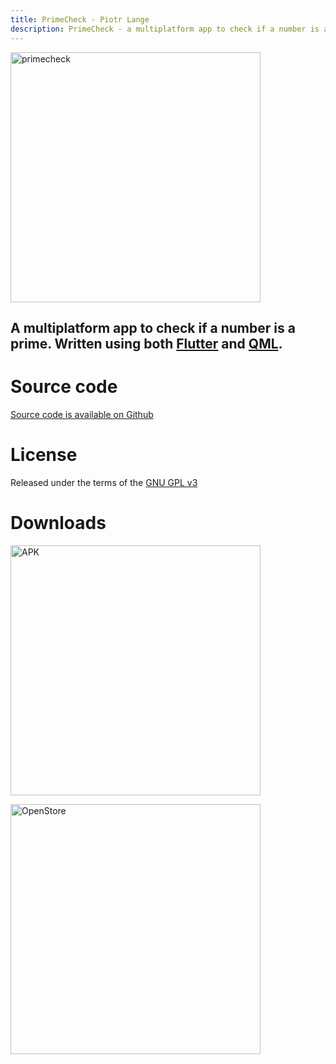 ```yaml
---
title: PrimeCheck - Piotr Lange
description: PrimeCheck - a multiplatform app to check if a number is a prime
---
```


<div class="grid place-content-center">
<img src="/images/primecheck.webp" alt="primecheck" width="400"/>
</div>

## A multiplatform app to check if a number is a prime. Written using both [Flutter](https://github.com/PiotrZPL/PrimeCheck-android) and [QML](https://github.com/PiotrZPL/PrimeCheck).

# Source code


[Source code is available on Github](https://github.com/PiotrZPL/PrimeCheck-android)

# License

Released under the terms of the [GNU GPL v3](https://www.gnu.org/licenses/gpl-3.0.en.html)

# Downloads

<a href="https://piotrlange.de/primecheck/primecheck.apk"><img src="/images/download-apk.svg" alt="APK" width="400"/></a>

<a href="https://open-store.io/app/primecheck.piotrzpl"><img src="https://open-store.io/badges/en_US.svg" alt="OpenStore" width="400"/></a>
